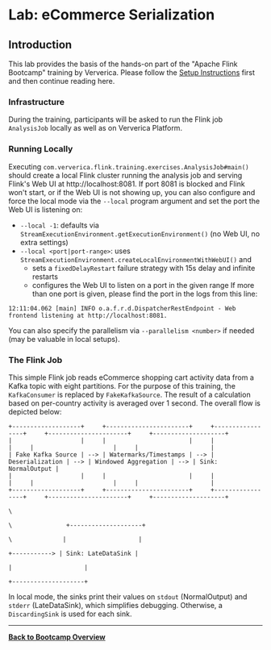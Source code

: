 <!--
Licensed to the Apache Software Foundation (ASF) under one
or more contributor license agreements.  See the NOTICE file
distributed with this work for additional information
regarding copyright ownership.  The ASF licenses this file
to you under the Apache License, Version 2.0 (the
"License"); you may not use this file except in compliance
with the License.  You may obtain a copy of the License at

  http://www.apache.org/licenses/LICENSE-2.0

Unless required by applicable law or agreed to in writing,
software distributed under the License is distributed on an
"AS IS" BASIS, WITHOUT WARRANTIES OR CONDITIONS OF ANY
KIND, either express or implied.  See the License for the
specific language governing permissions and limitations
under the License.
-->

# Lab: eCommerce Serialization

## Introduction

This lab provides the basis of the hands-on part of the "Apache Flink Bootcamp"
training by Ververica. Please follow the [Setup Instructions](../../README.md#setup-your-development-environment) first
and then continue reading here.

### Infrastructure

During the training, participants will be asked to run the Flink job `AnalysisJob` locally as well as on
Ververica Platform.

### Running Locally

Executing `com.ververica.flink.training.exercises.AnalysisJob#main()` should create a local Flink cluster
running the analysis job and serving Flink's Web UI at http://localhost:8081.
If port 8081 is blocked and Flink won't start, or if the Web UI is not showing up, you can also configure and force
the local mode via the `--local` program argument and set the port the Web UI is listening on:

* `--local -1`: defaults via `StreamExecutionEnvironment.getExecutionEnvironment()` (no Web UI, no extra settings)
* `--local <port|port-range>`: uses `StreamExecutionEnvironment.createLocalEnvironmentWithWebUI()` and
  - sets a `fixedDelayRestart` failure strategy with 15s delay and infinite restarts
  - configures the Web UI to listen on a port in the given range
    If more than one port is given, please find the port in the logs from this line:
```
12:11:04.062 [main] INFO o.a.f.r.d.DispatcherRestEndpoint - Web frontend listening at http://localhost:8081.
```

You can also specify the parallelism via `--parallelism <number>` if needed (may be valuable in local setups).

### The Flink Job

This simple Flink job reads eCommerce shopping cart activity data from a Kafka topic with eight partitions. For the purpose of this training,
the `KafkaConsumer` is replaced by `FakeKafkaSource`. The result of a calculation based on per-country activity is
averaged over 1 second. The overall flow is depicted below:

```
+-------------------+     +-----------------------+     +-----------------+     +----------------------+     +--------------------+
|                   |     |                       |     |                 |     |                      |     |                    |
| Fake Kafka Source | --> | Watermarks/Timestamps | --> | Deserialization | --> | Windowed Aggregation | --> | Sink: NormalOutput |
|                   |     |                       |     |                 |     |                      |     |                    |
+-------------------+     +-----------------------+     +-----------------+     +----------------------+     +--------------------+
                                                                                            \
                                                                                             \               +--------------------+
                                                                                              \              |                    |
                                                                                               +-----------> | Sink: LateDataSink |
                                                                                                             |                    |
                                                                                                             +--------------------+
```

In local mode, the sinks print their values on `stdout` (NormalOutput) and `stderr` (LateDataSink), which simplifies debugging.
Otherwise, a `DiscardingSink` is used for each sink.

-----

[**Back to Bootcamp Overview**](../../README-bootcamp.md)
